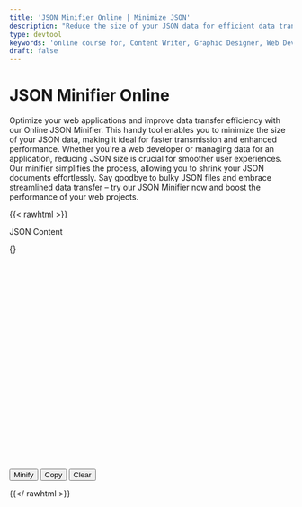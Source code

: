 ```yaml
---
title: 'JSON Minifier Online | Minimize JSON'
description: "Reduce the size of your JSON data for efficient data transfer with our Online JSON Minifier. Streamline web applications and enhance performance."
type: devtool
keywords: 'online course for, Content Writer, Graphic Designer, Web Developer, Software Engineer, Frontend Developer graphic designer, UI designer, digital marketing'
draft: false
---
```


# JSON Minifier Online

Optimize your web applications and improve data transfer efficiency with our Online JSON Minifier. This handy tool enables you to minimize the size of your JSON data, making it ideal for faster transmission and enhanced performance. Whether you're a web developer or managing data for an application, reducing JSON size is crucial for smoother user experiences. Our minifier simplifies the process, allowing you to shrink your JSON documents effortlessly. Say goodbye to bulky JSON files and embrace streamlined data transfer – try our JSON Minifier now and boost the performance of your web projects.


{{< rawhtml >}}
<form>

<label for="json">JSON Content</label>
<div id="editor" style="width:100%;height:400px;">{}</div>



<input class="btn button button--primary button--small button--dange" type='button' id='format' value='Minify'>
<input class="btn button button--primary button--small button--dange" type="button" id="copy" value="Copy">
<input class="btn button button--primary button--small button--danger" type='button' id='clear' value='Clear'>

</form>

<script>
    setTimeout(() => {
	$( function() {
        $( "#format").click(
			function() {
				var content = getValue();
				try {
					setValue( vkbeautify.jsonmin( content ) );
				} catch( err ) {
					alert( "Your document is invalid" );
				}
			}
		);
		$( "#clear" ).click(
			function() {
				setValue( "{}" );
			}
		);
	});
}, "5000");
</script>
{{</ rawhtml >}}